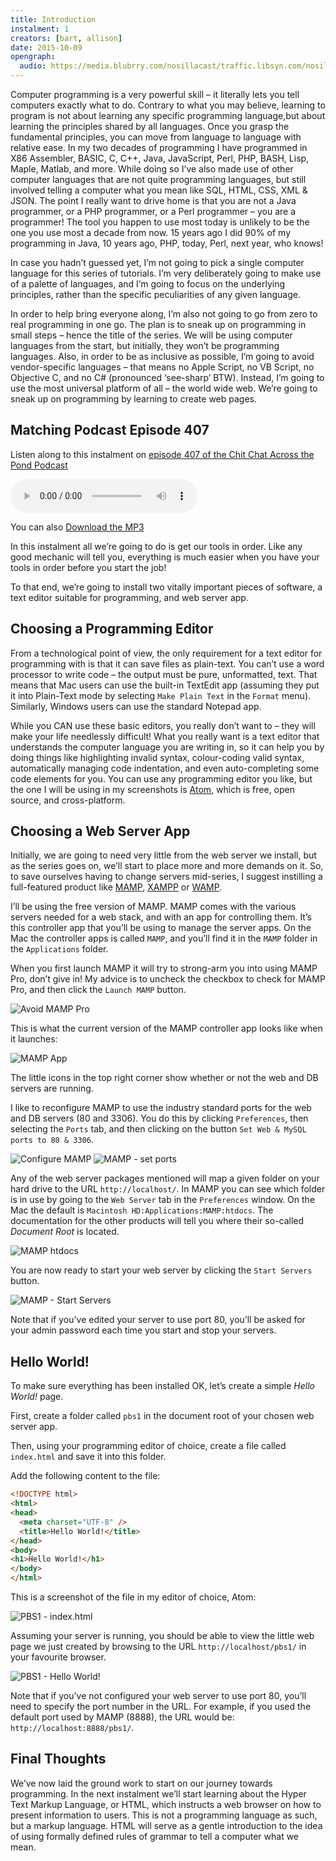 ```yaml
---
title: Introduction
instalment: 1
creators: [bart, allison]
date: 2015-10-09
opengraph:
  audio: https://media.blubrry.com/nosillacast/traffic.libsyn.com/nosillacast/CCATP_2015_10_09.mp3
---
```


Computer programming is a very powerful skill – it literally lets you tell computers
 exactly what to do.
Contrary to what you may believe, learning to program is not about learning any specific programming language,but about learning the principles shared by all languages.
Once you grasp the fundamental principles, you can move from language to language with relative ease.
In my two decades of programming I have programmed in X86 Assembler, BASIC, C, C++, Java, JavaScript, Perl, PHP, BASH, Lisp, Maple, Matlab, and more.
While doing so I’ve also made use of other computer languages that are not quite programming languages, but still involved telling a computer what you mean like SQL, HTML, CSS, XML & JSON.
The point I really want to drive home is that you are not a Java programmer, or a PHP programmer, or a Perl programmer – you are a programmer!
The tool you happen to use most today is unlikely to be the one you use most a decade from now.
15 years ago I did 90% of my programming in Java, 10 years ago, PHP, today, Perl, next year, who knows!

In case you hadn’t guessed yet, I’m not going to pick a single computer language for this series of tutorials.
I’m very deliberately going to make use of a palette of languages, and I’m going to focus on the underlying principles, rather than the specific peculiarities of any given language.

In order to help bring everyone along, I’m also not going to go from zero to real programming in one go.
The plan is to sneak up on programming in small steps – hence the title of the series. We will be using computer languages from the start, but initially, they won’t be programming languages.
Also, in order to be as inclusive as possible, I’m going to avoid vendor-specific languages – that means no Apple Script, no VB Script, no Objective C, and no C# (pronounced ‘see-sharp’ BTW).
Instead, I’m going to use the most universal platform of all – the world wide web. We’re going to sneak up on programming by learning to create web pages.

## Matching Podcast Episode 407

Listen along to this instalment on [episode 407 of the Chit Chat Across the Pond Podcast](https://www.podfeet.com/blog/2015/10/ccatp-407/)

<audio controls src="https://media.blubrry.com/nosillacast/traffic.libsyn.com/nosillacast/CCATP_2015_10_09.mp3">Your browser does not support HTML 5 audio 🙁</audio>

You can also <a href="https://media.blubrry.com/nosillacast/traffic.libsyn.com/nosillacast/CCATP_2015_10_09.mp3?autoplay=0&loop=0&controls=1" >Download the MP3</a>

In this instalment all we’re going to do is get our tools in order. Like any good mechanic will tell you, everything is much easier when you have your tools in order before you start the job!

To that end, we’re going to install two vitally important pieces of software, a text editor suitable for programming, and web server app.

## Choosing a Programming Editor

From a technological point of view, the only requirement for a text editor for programming with is that it can save files as plain-text.
You can’t use a word processor to write code – the output must be pure, unformatted, text.
That means that Mac users can use the built-in TextEdit app (assuming they put it into Plain-Text mode by selecting `Make Plain Text` in the `Format` menu).
Similarly, Windows users can use the standard Notepad app.

While you CAN use these basic editors, you really don’t want to – they will make your life needlessly difficult!
What you really want is a text editor that understands the computer language you are writing in, so it can help you by doing things like highlighting invalid syntax, colour-coding valid syntax, automatically managing code indentation, and even auto-completing some code elements for you.
You can use any programming editor you like, but the one I will be using in my screenshots is [Atom](https://atom.io), which is free, open source, and cross-platform.

## Choosing a Web Server App

Initially, we are going to need very little from the web server we install, but as the series goes on, we’ll start to place more and more demands on it.
So, to save ourselves having to change servers mid-series, I suggest instilling a full-featured product like [MAMP](https://www.mamp.info/en/), [XAMPP](https://www.apachefriends.org/index.html) or [WAMP](http://www.wampserver.com/en/).

I’ll be using the free version of MAMP. MAMP comes with the various servers needed for a web stack, and with an app for controlling them.
It’s this controller app that you’ll be using to manage the server apps.
On the Mac the controller apps is called `MAMP`, and you’ll find it in the `MAMP` folder in the `Applications` folder.

When you first launch MAMP it will try to strong-arm you into using MAMP Pro, don’t give in! My advice is to uncheck the checkbox to check for MAMP Pro, and then click the `Launch MAMP` button.

![Avoid MAMP Pro](../assets/pbs1/Screen-Shot-2015-10-09-at-4.13.31-p.m.-e1444403735573.png)

This is what the current version of the MAMP controller app looks like when it launches:

![MAMP App](../assets/pbs1/Screen-Shot-2015-10-09-at-4.16.58-p.m.-e1444403862205.png)

The little icons in the top right corner show whether or not the web and DB servers are running.

I like to reconfigure MAMP to use the industry standard ports for the web and DB servers (80 and 3306).
You do this by clicking `Preferences`, then selecting the `Ports` tab, and then clicking on the button `Set Web & MySQL ports to 80 & 3306`.

![Configure MAMP](../assets/pbs1/Screen-Shot-2015-10-09-at-4.19.40-p.m.-e1444404044353.png)
![MAMP - set ports](../assets/pbs1/Screen-Shot-2015-10-09-at-4.21.25-p.m.-e1444404176176.png)

Any of the web server packages mentioned will map a given folder on your hard drive to the URL `http://localhost/`.
In MAMP you can see which folder is in use by going to the `Web Server` tab in the `Preferences` window.
On the Mac the default is `Macintosh HD:Applications:MAMP:htdocs`. The documentation for the other products will tell you where their so-called _Document Root_ is located.

![MAMP htdocs](../assets/pbs1/Screen-Shot-2015-10-09-at-4.23.46-p.m.-e1444404299350.png)

You are now ready to start your web server by clicking the `Start Servers` button.

![MAMP - Start Servers](../assets/pbs1/Screen-Shot-2015-10-09-at-4.26.22-p.m.-e1444404438861.png)

Note that if you’ve edited your server to use port 80, you’ll be asked for your admin password each time you start and stop your servers.

## Hello World!

To make sure everything has been installed OK, let’s create a simple _Hello World!_ page.

First, create a folder called `pbs1` in the document root of your chosen web server app.

Then, using your programming editor of choice, create a file called `index.html` and save it into this folder.

Add the following content to the file:

```html
<!DOCTYPE html>
<html>
<head>
  <meta charset="UTF-8" />
  <title>Hello World!</title>
</head>
<body>
<h1>Hello World!</h1>
</body>
</html>
```

This is a screenshot of the file in my editor of choice, Atom:

![PBS1 - index.html](../assets/pbs1/Screen-Shot-2015-10-07-at-22.41.46-e1444254317754.png)

Assuming your server is running, you should be able to view the little web page we just created by browsing to the URL `http://localhost/pbs1/` in your favourite browser.

![PBS1 - Hello World!](../assets/pbs1/Screen-Shot-2015-10-07-at-22.42.31-e1444254392895.png)

Note that if you’ve not configured your web server to use port 80, you’ll need to specify the port number in the URL. For example, if you used the default port used by MAMP (8888), the URL would be: `http://localhost:8888/pbs1/`.

## Final Thoughts

We’ve now laid the ground work to start on our journey towards programming.
In the next instalment we’ll start learning about the Hyper Text Markup Language, or HTML, which instructs a web browser on how to present information to users.
This is not a programming language as such, but a markup language. HTML will serve as a gentle introduction to the idea of using formally defined rules of grammar to tell a computer what we mean.